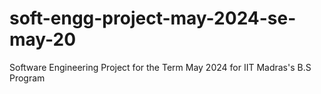 # soft-engg-project-may-2024-se-may-20
Software Engineering Project for the Term May 2024 for IIT Madras's B.S Program
